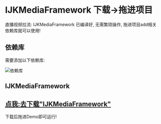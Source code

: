 # IJKMediaFramework 下载->拖进项目
直播视频拉流: IJKMediaFramework 已编译好, 无需繁琐操作, 拖进项目add相关依赖库就可以使用!

## 依赖库

需要添加以下依赖库:

![依赖库](https://github.com/xiaohange/IJKMediaFramework/blob/master/%E4%BE%9D%E8%B5%96%E5%BA%93.png?raw=true)


## IJKMediaFramework
## [点我:去下载"IJKMediaFramework"](http://download.csdn.net/detail/qq_31810357/9911107)

下载后拖进Demo即可运行!